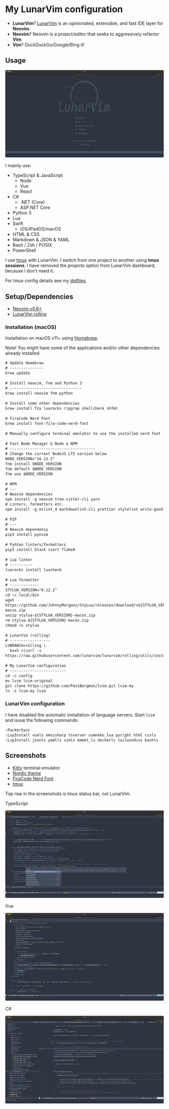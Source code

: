 # My LunarVim configuration

- **LunarVim**? [LunarVim](https://www.lunarvim.org) is an opinionated, extensible,
  and fast IDE layer for **Neovim**.
- **Neovim**? Neovim is a project/editor that seeks to aggressively refactor **Vim**.
- **Vim**? DuckDuckGo/Google/Bing it!

## Usage

![LunarVim](./assets/lvim-config-lunarvim.png)

I mainly use:

- TypeScript & JavaScript
  - Node
  - Vue
  - React
- C#
  - .NET (Core)
  - ASP.NET Core
- Python 3
- Lua
- Swift
  - iOS/iPadOS/macOS
- HTML & CSS
- Markdown & JSON & YAML
- Bash / Zsh / POSIX
- PowerShell

I use [tmux](https://en.wikipedia.org/wiki/Tmux) with LunarVim. I switch from one
project to another using **tmux sessions**. I have removed the projects option
from LunarVim dashboard, because I don't need it.

For tmux config details see my [dotfiles](https://github.com/PasiBergman/dotfiles).

## Setup/Dependencies

- [Neovim v0.6+](https://github.com/neovim/neovim)
- [LunarVim rolling](https://github.com/LunarVim/LunarVim)

### Installation (macOS)

Installation on macOS v11+ using [Homebrew](https://brew.sh).

Note! You might have some of the applications and/or other dependencies already installed.

```shell
# Update Homebrew
# ---------------
brew update

# Install neovim, fnm and Python 3
# --------------------------------
brew install neovim fnm python

# Install some other dependencies
brew install fzy luarocks ripgrep shellcheck shfmt

# FiraCode Nerd Font
brew install font-fira-code-nerd-font

# Manually configure terminal emulator to use the installed nerd font

# Fast Node Manager & Node & NPM
# --------------------------------------
# Change the current NodeJS LTS version below
NODE_VERSION="16.13.2"
fnm install $NODE_VERSION
fnm default $NODE_VERSION
fnm use $NODE_VERSION

# NPM
# ---
# Neovim dependencies
npm install -g neovim tree-sitter-cli yarn
# Linters, formatters etc.
npm install -g eslint_d markdownlint-cli prettier stylelint write-good

# PIP
# ---
# Neovim dependency
pip3 install pynvim

# Pyhton linters/formatters
pip3 install black isort flake8

# Lua linter
# ----------
luarocks install luacheck

# Lua formatter
# -------------
STYLUA_VERSION="0.12.2"
cd ~/.local/bin
wget https://github.com/JohnnyMorganz/StyLua/releases/download/v${STYLUA_VERSION}/stylua-${STYLUA_VERSION}-macos.zip
unzip stylua-${STYLUA_VERSION}-macos.zip
rm stylua-${STYLUA_VERSION}-macos.zip
chmod +x stylua

# LunarVim (rolling)
# ------------------
LVBRANCH=rolling \
  bash <(curl -s https://raw.githubusercontent.com/lunarvim/lunarvim/rolling/utils/installer/install.sh)

# My LunarVim configuration
# -------------------------
cd ~/.config
mv lvim lvim-original
git clone https://github.com/PasiBergman/lvim.git lvim-my
ln -s lvim-my lvim
```

### LunarVim configuration

I have disabled the automatic installation of language servers.
Start `lvim` and issue the following commands:

```vim
:PackerSync
:LspInstall vuels omnisharp tsserver sumneko_lua pyright html cssls
:LspInstall jsonls yamlls vimls emmet_ls dockerls tailwindcss bashls
```

## Screenshots

- [Kitty](https://sw.kovidgoyal.net/kitty/) terminal emulator.
- [Nordic theme](https://github.com/andersevenrud/nordic.nvim)
- [FiraCode Nerd Font](https://github.com/ryanoasis/nerd-fonts/tree/master/patched-fonts/FiraCode)
- [tmux](https://en.wikipedia.org/wiki/Tmux)

Top row in the screenshots is tmux status bar, not LunarVim.

TypeScript

![TypeScript](./assets/lvim-config-ts.png)

Vue

![Vue](./assets/lvim-config-vue.png)

C#

![C#](./assets/lvim-config-cs.png)
